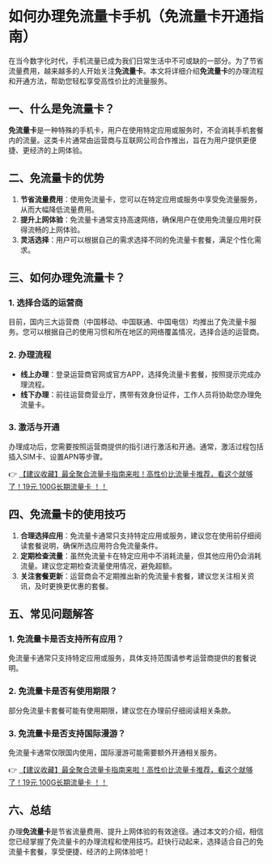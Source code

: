 # 如何办理免流量卡手机（免流量卡开通指南）

在当今数字化时代，手机流量已成为我们日常生活中不可或缺的一部分。为了节省流量费用，越来越多的人开始关注**免流量卡**。本文将详细介绍**免流量卡**的办理流程和开通方法，帮助您轻松享受高性价比的流量服务。

## 一、什么是免流量卡？

**免流量卡**是一种特殊的手机卡，用户在使用特定应用或服务时，不会消耗手机套餐内的流量。这类卡片通常由运营商与互联网公司合作推出，旨在为用户提供更便捷、更经济的上网体验。

## 二、免流量卡的优势

1. **节省流量费用**：使用免流量卡，您可以在特定应用或服务中享受免流量服务，从而大幅降低流量费用。
2. **提升上网体验**：免流量卡通常支持高速网络，确保用户在使用免流量应用时获得流畅的上网体验。
3. **灵活选择**：用户可以根据自己的需求选择不同的免流量卡套餐，满足个性化需求。

## 三、如何办理免流量卡？

### 1. 选择合适的运营商

目前，国内三大运营商（中国移动、中国联通、中国电信）均推出了免流量卡服务。您可以根据自己的使用习惯和所在地区的网络覆盖情况，选择合适的运营商。

### 2. 办理流程

- **线上办理**：登录运营商官网或官方APP，选择免流量卡套餐，按照提示完成办理流程。
- **线下办理**：前往运营商营业厅，携带有效身份证件，工作人员将协助您办理免流量卡。

### 3. 激活与开通

办理成功后，您需要按照运营商提供的指引进行激活和开通。通常，激活过程包括插入SIM卡、设置APN等步骤。

👉 [【建议收藏】最全聚合流量卡指南来啦！高性价比流量卡推荐，看这个就够了！19元 100G长期流量卡 ！！](https://bit.ly/Liuliangka)

## 四、免流量卡的使用技巧

1. **合理选择应用**：免流量卡通常只支持特定应用或服务，建议您在使用前仔细阅读套餐说明，确保所选应用符合免流量条件。
2. **定期检查流量**：虽然免流量卡在特定应用中不消耗流量，但其他应用仍会消耗流量。建议您定期检查流量使用情况，避免超额。
3. **关注套餐更新**：运营商会不定期推出新的免流量卡套餐，建议您关注相关资讯，及时更换更优惠的套餐。

## 五、常见问题解答

### 1. 免流量卡是否支持所有应用？

免流量卡通常只支持特定应用或服务，具体支持范围请参考运营商提供的套餐说明。

### 2. 免流量卡是否有使用期限？

部分免流量卡套餐可能有使用期限，建议您在办理前仔细阅读相关条款。

### 3. 免流量卡是否支持国际漫游？

免流量卡通常仅限国内使用，国际漫游可能需要额外开通相关服务。

👉 [【建议收藏】最全聚合流量卡指南来啦！高性价比流量卡推荐，看这个就够了！19元 100G长期流量卡 ！！](https://bit.ly/Liuliangka)

## 六、总结

办理**免流量卡**是节省流量费用、提升上网体验的有效途径。通过本文的介绍，相信您已经掌握了免流量卡的办理流程和使用技巧。赶快行动起来，选择适合自己的免流量卡套餐，享受便捷、经济的上网体验吧！